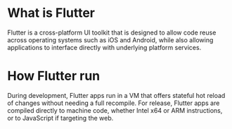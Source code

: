 # What is Flutter
Flutter is a cross-platform UI toolkit that is designed to allow code reuse across operating systems such as iOS and Android, while also allowing applications to interface directly with underlying platform services.

# How Flutter run
During development, Flutter apps run in a VM that offers stateful hot reload of changes without needing a full recompile. For release, Flutter apps are compiled directly to machine code, whether Intel x64 or ARM instructions, or to JavaScript if targeting the web.
